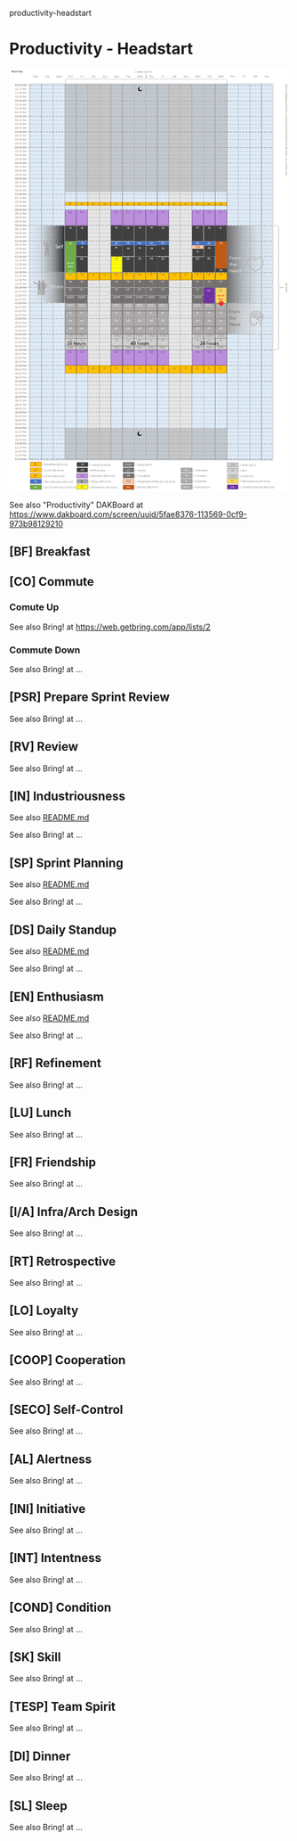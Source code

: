 productivity-headstart
# Productivity - Headstart

![Productivity - Two Weeks View](Productivity.png)

See also "Productivity" DAKBoard at https://www.dakboard.com/screen/uuid/5fae8376-113569-0cf9-973b98129210

## [BF] Breakfast

## [CO] Commute

### Comute Up

See also Bring! at https://web.getbring.com/app/lists/2

### Commute Down

See also Bring! at ...

## [PSR] Prepare Sprint Review

See also Bring! at ...

## [RV] Review

See also Bring! at ...

## [IN] Industriousness

See also [README.md](./in/README.md)

See also Bring! at ...

## [SP] Sprint Planning

See also [README.md](./sp/README.md)

See also Bring! at ...

## [DS] Daily Standup

See also [README.md](./ds/README.md)

See also Bring! at ...

## [EN] Enthusiasm

See also [README.md](./en/README.md)

See also Bring! at ...

## [RF] Refinement

See also Bring! at ...

## [LU] Lunch

See also Bring! at ...

## [FR] Friendship

See also Bring! at ...

## [I/A] Infra/Arch Design

See also Bring! at ...

## [RT] Retrospective

See also Bring! at ...

## [LO] Loyalty

See also Bring! at ...

## [COOP] Cooperation

See also Bring! at ...

## [SECO] Self-Control

See also Bring! at ...

## [AL] Alertness

See also Bring! at ...

## [INI] Initiative

See also Bring! at ...

## [INT] Intentness

See also Bring! at ...

## [COND] Condition

See also Bring! at ...

## [SK] Skill

See also Bring! at ...

## [TESP] Team Spirit

See also Bring! at ...

## [DI] Dinner

See also Bring! at ...

## [SL] Sleep

See also Bring! at ...
